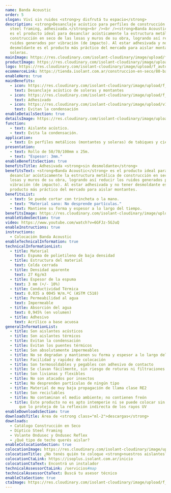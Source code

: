 ```yaml
---
name: Banda Acoustic
order: 5
slogan: Viví sin ruidos <strong>y disfrutá tu espacio</strong>
description: <strong>Desanclaje acústico para perfiles de construcción en seco y
  steel framing, adhesivada.</strong><br /><br /><strong>Banda Acoustic</strong>
  es el producto ideal para desanclar acústicamente la estructura metálica de
  construcción en seco de las losas y muros de su obra, logrando así reducir los
  ruidos generados por vibración (de impacto). Al estar adhesivada y no tener
  desmoldante es el producto más práctico del mercado para aislar montantes y
  soleras.
mainImage: https://res.cloudinary.com/isolant-cloudinary/image/upload/f_auto,q_auto:good/website-2021/products/banda-acoustic/isolant-aislantes-linea-construccion-en-seco-banda-acoustic-imagen.jpg
productImage: https://res.cloudinary.com/isolant-cloudinary/image/upload/f_auto,q_auto:good/website-2021/products/banda-acoustic/isolant-aislantes-linea-construccion-en-seco-banda-acoustic-producto-rollo.png
logo: https://res.cloudinary.com/isolant-cloudinary/image/upload/f_auto,q_auto:good/website-2021/products/banda-acoustic/isolant-aislantes-linea-construccion-en-seco-banda-acoustic-logo.webp
ecommerceLink: https://tienda.isolant.com.ar/construccion-en-seco/80-banda-acoustic-100mm.html
enableHero: true
mainBenefits:
  - icon: https://res.cloudinary.com/isolant-cloudinary/image/upload/f_auto,q_auto:good/website-2021/products/banda-acoustic/isolant-aislantes-linea-construccion-en-seco-banda-acoustic-beneficio-1.svg
    text: Desanclaje acústico de soleras y montantes
  - icon: https://res.cloudinary.com/isolant-cloudinary/image/upload/f_auto,q_auto:good/website-2021/products/banda-acoustic/isolant-aislantes-linea-construccion-en-seco-banda-acoustic-beneficio-2.svg
    text: Adhesivado
  - icon: https://res.cloudinary.com/isolant-cloudinary/image/upload/v1635429089/website-2021/products/banda-acoustic/isolant-aislantes-linea-construccion-en-seco-banda-acoustic-beneficio-3.svg
    text: Evitan la condensación
enableDetailsSection: true
detailsImage: https://res.cloudinary.com/isolant-cloudinary/image/upload/f_auto,q_auto:good/website-2021/products/banda-acoustic/isolant-aislantes-linea-construccion-en-seco-banda-acoustic-imagen-detalle-producto.jpg
function:
  - text: Aislante acústico.
  - text: Evita la condensación.
application:
  - text: En perfiles metálicos (montantes y soleras) de tabiques y cielorrasos.
presentation:
  - text: Rollo de 50/70/100mm x 25m.
  - text: "Espesor: 3mm."
enableBenefitsSection: true
benefitsTitle: Adhesivada <strong>sin desmoldante</strong>
benefitsText: <strong>Banda Acoustic</strong> es el producto ideal para
  desanclar acústicamente la estructura metálica de construcción en seco de las
  losas y muros de su obra, logrando así reducir los ruidos generados por
  vibración (de impacto). Al estar adhesivada y no tener desmoldante es el
  producto más práctico del mercado para aislar montantes.
benefitsList:
  - text: Se puede cortar con trincheta o la mano.
  - text: "Material sano: No desprende partículas."
  - text: Mantiene su forma y espesor a lo largo del tiempo.
benefitsImage: https://res.cloudinary.com/isolant-cloudinary/image/upload/f_auto,q_auto:good/website-2021/products/banda-acoustic/isolant-aislantes-linea-construccion-en-seco-banda-acoustic-beneficio-exclusivo.jpg
enableVideoSection: true
video: https://www.youtube.com/watch?v=6GFJz-5GJuQ
enableInstructions: true
instructions:
  - Colocación Banda Acoustic
enableTechnicalInformation: true
technicalInformationList:
  - title: Material
    text: Espuma de polietileno de baja densidad
  - title: Estructura del material
    text: Celda cerrada
  - title: Densidad aparente
    text: 27 Kg/m3
  - title: Espesor de la espuma
    text: 3 mm (+/- 10%)
  - title: Conductividad Térmica
    text: 0.035 a 0045 W/m.ºC (ASTM C518)
  - title: Permeabilidad al agua
    text: Impermeable
  - title: Absorción del agua
    text: 0,945% (en volumen)
  - title: Adhesivo
    text: Acrílico a base acuosa
generalInformationList:
  - title: Son aislantes acústicos
  - title: Son aislantes térmicos
  - title: Evitan la condensación
  - title: Evitan los puentes térmicos
  - title: Son absolutamente impermeables
  - title: No se degradan y mantienen su forma y espesor a lo largo del tiempo
  - title: Facilidad y rapidez de colocación
  - title: Son termosoldables y pegables con adhesivo de contacto
  - title: Se clavan fácilmente, sin riesgo de roturas ni filtraciones
  - title: Son livianas y flexibles
  - title: No son atacados por insectos
  - title: No desprenden partículas de ningún tipo
  - title: Material de muy baja propagación de llama clase RE2
  - title: Son reciclables
  - title: No contaminan el medio ambiente; no contienen freón
  - title: Este producto no es apto intemperie ni se puede colocar sin un cielorraso
      que lo proteja de la reflexión indirecta de los rayos UV
enableDownloadsSection: true
downloadsTitle: Área de <strong class="ml-2">descargas</strong>
downloads:
  - Catálogo Construcción en Seco
  - Díptico Steel Framing
  - Volante Ondusec y Ondusec Reflex
  - ¿Qué tipo de techo querés aislar?
enableColocationSection: true
colocationImage: https://res.cloudinary.com/isolant-cloudinary/image/upload/f_auto,q_auto:good/website-2021/owners/homepage/isolant-aislantes-duenos-e-inquilinos-isoplus-colocation.jpg
colocationTitle: ¿No tenés quién te coloque <strong>nuestros aislantes?</strong>
colocationCtaLink: https://isoplus.isolant.com.ar/inicio
colocationCtaText: Encontrá un instalador
technicalAssessorCtaLink: /servicios#map
technicalAssessorCtaText: Buscá tu asesor técnico
enableCtaSection: true
ctaImage: https://res.cloudinary.com/isolant-cloudinary/image/upload/f_auto,q_auto:good/website-2021/products/banda-acoustic/isolant-aislantes-linea-vivienda-banda-acoustic-imagen-detalle.jpg
---
```


